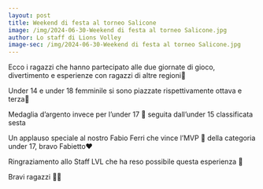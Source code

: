 ```yaml
---
layout: post
title: Weekend di festa al torneo Salicone
image: /img/2024-06-30-Weekend di festa al torneo Salicone.jpg
author: Lo staff di Lions Volley
image-sec: /img/2024-06-30-Weekend di festa al torneo Salicone.jpg
---
```


Ecco i ragazzi che hanno partecipato alle due giornate di gioco, divertimento e esperienze con ragazzi di altre regioni🏐

Under 14 e under 18 femminile si sono piazzate rispettivamente ottava e terza🥉

Medaglia d’argento invece per l’under 17 🥈 seguita dall’under 15 classificata sesta

Un applauso speciale al nostro Fabio Ferri che vince l’MVP 🥇 della categoria under 17, bravo Fabietto❤️

Ringraziamento allo Staff LVL che ha reso possibile questa esperienza 🦁


Bravi ragazzi 👏🏻


